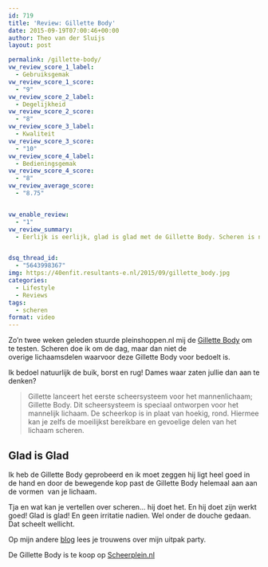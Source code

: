 ```yaml
---
id: 719
title: 'Review: Gillette Body'
date: 2015-09-19T07:00:46+00:00
author: Theo van der Sluijs
layout: post

permalink: /gillette-body/
vw_review_score_1_label:
  - Gebruiksgemak
vw_review_score_1_score:
  - "9"
vw_review_score_2_label:
  - Degelijkheid
vw_review_score_2_score:
  - "8"
vw_review_score_3_label:
  - Kwaliteit
vw_review_score_3_score:
  - "10"
vw_review_score_4_label:
  - Bedieningsgemak
vw_review_score_4_score:
  - "8"
vw_review_average_score:
  - "8.75"


vw_enable_review:
  - "1"
vw_review_summary:
  - Eerlijk is eerlijk, glad is glad met de Gillette Body. Scheren is niet pijnlijk door de gladde strips.


dsq_thread_id:
  - "5643998367"
img: https://40enfit.resultants-e.nl/2015/09/gillette_body.jpg
categories:
  - Lifestyle
  - Reviews
tags:
  - scheren
format: video
---
```

Zo&#8217;n twee weken geleden stuurde pleinshoppen.nl mij de <a title="Gillette Body" href="http://www.scheerplein.nl/gillette/" target="_blank">Gillette Body</a> om te testen. Scheren doe ik om de dag, maar dan niet de overige lichaamsdelen waarvoor deze Gillette Body voor bedoelt is.

<!--more-->

Ik bedoel natuurlijk de buik, borst en rug! Dames waar zaten jullie dan aan te denken?

> Gillette lanceert het eerste scheersysteem voor het mannenlichaam; Gillette Body. Dit scheersysteem is speciaal ontworpen voor het mannelijk lichaam. De scheerkop is in plaat van hoekig, rond. Hiermee kan je zelfs de moeilijkst bereikbare en gevoelige delen van het lichaam scheren.

## Glad is Glad

Ik heb de Gillette Body geprobeerd en ik moet zeggen hij ligt heel goed in de hand en door de bewegende kop past de Gillette Body helemaal aan aan de vormen  van je lichaam.

Tja en wat kan je vertellen over scheren&#8230; hij doet het. En hij doet zijn werkt goed! Glad is glad! En geen irritatie nadien. Wel onder de douche gedaan. Dat scheelt wellicht.

Op mijn andere [blog](https://vandersluijs.nl/blog/2015/09/gillette-body-en-braun-oor-en-neustrimmer-in-verrassingsdoos.html) lees je trouwens over mijn uitpak party.

De Gillette Body is te koop op <a href="http://www.Scheerplein.nl" target="_blank">Scheerplein.nl</a>

&nbsp;

&nbsp;